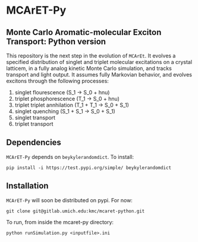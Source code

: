 # MCArET-Py  
## Monte Carlo Aromatic-molecular Exciton Transport: Python version
This repository is the next step in the evolution of `MCArEt`. 
It evolves a specified distribution of singlet and triplet molecular excitations on a crystal latticem, in a fully analog kinetic Monte Carlo simulation, and tracks transport and light output.
It assumes fully Markovian behavior, and evolves excitons through the following processes:
 1) singlet flourescence (S_1 -> S_0 + hnu)
 2) triplet phosphorescence (T_1 -> S_0 + hnu)
 3) triplet triplet annhilation (T_1 + T_1 -> S_0 + S_1)
 4) singlet quenching (S_1 + S_1 -> S_0 + S_1)
 5) singlet transport
 6) triplet transport

## Dependencies
`MCArET-Py` depends on `beykylerandomdict`. To install:

```
pip install -i https://test.pypi.org/simple/ beykylerandomdict
```

## Installation
`MCArET-Py` will soon be distributed on pypi. For now:
```
git clone git@gitlab.umich.edu:kmc/mcaret-python.git
```

To run, from inside the mcaret-py directory:
```
python runSimulation.py <inputfile>.ini
```